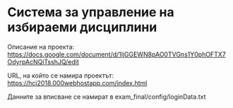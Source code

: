<h1> Система за управление на избираеми дисциплини </h1>
<p> Описание на проекта: <a href="https://docs.google.com/document/d/1ljGGEWN8pAO0TVGns1Y0phOFTX7OdyrpAcNQiTsshJQ/edit">https://docs.google.com/document/d/1ljGGEWN8pAO0TVGns1Y0phOFTX7OdyrpAcNQiTsshJQ/edit</a></p>
<p>URL, на който се намира проектът: <a href="https://hci2018.000webhostapp.com/index.html">https://hci2018.000webhostapp.com/index.html</a></p>
<p>Данните за вписване се намират в exam_final/config/loginData.txt</p>
